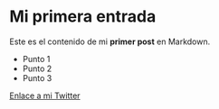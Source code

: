 # Mi primera entrada

Este es el contenido de mi **primer post** en Markdown.

- Punto 1
- Punto 2
- Punto 3

[Enlace a mi Twitter](https://twitter.com/)
